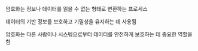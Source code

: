 암호화는 정보나 데이터를 읽을 수 없는 형태로 변환하는 프로세스

데이터의 기반 정보를 보호하고 기밀성을 유지하는 데 사용됨

암호화는 다른 사람이나 시스템으로부터 데이터를 안전하게 보호하는 데 중요한 역할을 함